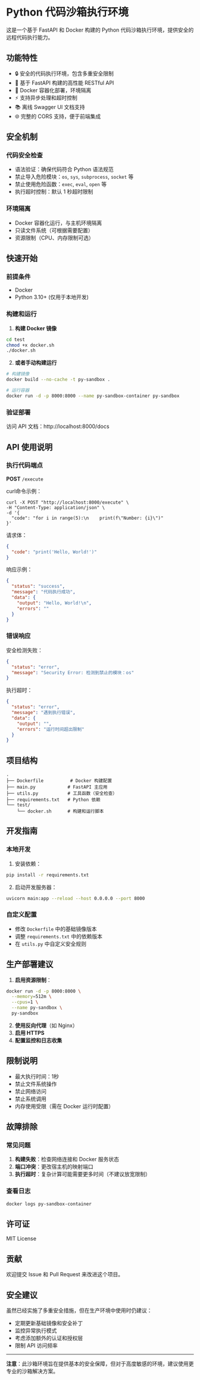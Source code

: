 # Python 代码沙箱执行环境

这是一个基于 FastAPI 和 Docker 构建的 Python 代码沙箱执行环境，提供安全的远程代码执行能力。

## 功能特性

- 🔒 安全的代码执行环境，包含多重安全限制
- 🚀 基于 FastAPI 构建的高性能 RESTful API
- 🐳 Docker 容器化部署，环境隔离
- ⚡ 支持异步处理和超时控制
- 📚 离线 Swagger UI 文档支持
- 🌐 完整的 CORS 支持，便于前端集成

## 安全机制

### 代码安全检查
- 语法验证：确保代码符合 Python 语法规范
- 禁止导入危险模块：`os`, `sys`, `subprocess`, `socket` 等
- 禁止使用危险函数：`exec`, `eval`, `open` 等
- 执行超时控制：默认 1 秒超时限制

### 环境隔离
- Docker 容器化运行，与主机环境隔离
- 只读文件系统（可根据需要配置）
- 资源限制（CPU、内存限制可选）

## 快速开始

### 前提条件
- Docker
- Python 3.10+ (仅用于本地开发)

### 构建和运行

1. **构建 Docker 镜像**
```bash
cd test
chmod +x docker.sh
./docker.sh
```

2. **或者手动构建运行**
```bash
# 构建镜像
docker build --no-cache -t py-sandbox .

# 运行容器
docker run -d -p 8000:8000 --name py-sandbox-container py-sandbox
```

### 验证部署

访问 API 文档：http://localhost:8000/docs

## API 使用说明

### 执行代码端点

**POST** `/execute`

curl命令示例：
```curl
curl -X POST "http://localhost:8000/execute" \
-H "Content-Type: application/json" \
-d '{
  "code": "for i in range(5):\n    print(f\"Number: {i}\")"
}'
```

请求体：
```json
{
  "code": "print('Hello, World!')"
}
```

响应示例：
```json
{
  "status": "success",
  "message": "代码执行成功",
  "data": {
    "output": "Hello, World!\n",
    "errors": ""
  }
}
```

### 错误响应

安全检测失败：
```json
{
  "status": "error",
  "message": "Security Error: 检测到禁止的模块：os"
}
```

执行超时：
```json
{
  "status": "error",
  "message": "遇到执行错误",
  "data": {
    "output": "",
    "errors": "运行时间超出限制"
  }
}
```

## 项目结构

```
.
├── Dockerfile          # Docker 构建配置
├── main.py            # FastAPI 主应用
├── utils.py           # 工具函数（安全检查）
├── requirements.txt   # Python 依赖
└── test/
    └── docker.sh      # 构建和运行脚本
```

## 开发指南

### 本地开发

1. 安装依赖：
```bash
pip install -r requirements.txt
```

2. 启动开发服务器：
```bash
uvicorn main:app --reload --host 0.0.0.0 --port 8000
```

### 自定义配置

- 修改 `Dockerfile` 中的基础镜像版本
- 调整 `requirements.txt` 中的依赖版本
- 在 `utils.py` 中自定义安全规则

## 生产部署建议

1. **启用资源限制**：
```bash
docker run -d -p 8000:8000 \
  --memory=512m \
  --cpus=1 \
  --name py-sandbox \
  py-sandbox
```

2. **使用反向代理**（如 Nginx）
3. **启用 HTTPS**
4. **配置监控和日志收集**

## 限制说明

- 最大执行时间：1秒
- 禁止文件系统操作
- 禁止网络访问
- 禁止系统调用
- 内存使用受限（需在 Docker 运行时配置）

## 故障排除

### 常见问题

1. **构建失败**：检查网络连接和 Docker 服务状态
2. **端口冲突**：更改宿主机的映射端口
3. **执行超时**：复杂计算可能需要更多时间（不建议放宽限制）

### 查看日志

```bash
docker logs py-sandbox-container
```

## 许可证

MIT License

## 贡献

欢迎提交 Issue 和 Pull Request 来改进这个项目。

## 安全建议

虽然已经实施了多重安全措施，但在生产环境中使用时仍建议：
- 定期更新基础镜像和安全补丁
- 监控异常执行模式
- 考虑添加额外的认证和授权层
- 限制 API 访问频率

---

**注意**：此沙箱环境旨在提供基本的安全保障，但对于高度敏感的环境，建议使用更专业的沙箱解决方案。